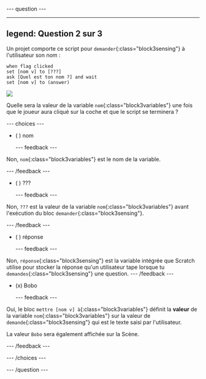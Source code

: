 
--- question ---

---
legend: Question 2 sur 3
---

Un projet comporte ce script pour `demander`{:class="block3sensing"} à l'utilisateur son nom :

```blocks3
when flag clicked
set [nom v] to [???] 
ask [Quel est ton nom ?] and wait 
set [nom v] to (answer)
```

![](images/q1-chatbot.png)

Quelle sera la valeur de la variable `nom`{:class="block3variables"} une fois que le joueur aura cliqué sur la coche et que le script se terminera ?

--- choices ---

- ( ) nom

  --- feedback ---

Non, `nom`{:class="block3variables"} est le nom de la variable.

  --- /feedback ---

- ( ) ???

  --- feedback ---

Non, `???` est la valeur de la variable `nom`{:class="block3variables"} avant l'exécution du bloc `demander`{:class="block3sensing"}.

  --- /feedback ---

- ( ) réponse

  --- feedback ---

Non, `réponse`{:class="block3sensing"} est la variable intégrée que Scratch utilise pour stocker la réponse qu'un utilisateur tape lorsque tu `demandes`{:class="block3sensing"} une question.
--- /feedback ---

- (x) Bobo

  --- feedback ---

Oui, le bloc `mettre [nom v] à`{:class="block3variables"} définit la **valeur** de la variable `nom`{:class="block3variables"} sur la valeur de `demande`{:class="block3sensing"} qui est le texte saisi par l'utilisateur.

La valeur `Bobo` sera également affichée sur la Scène.

  --- /feedback ---

--- /choices ---

--- /question ---
